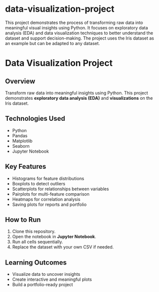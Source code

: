 # data-visualization-project
This project demonstrates the process of transforming raw data into meaningful visual insights using Python. It focuses on exploratory data analysis (EDA) and data visualization techniques to better understand the dataset and support decision-making. The project uses the Iris dataset as an example but can be adapted to any dataset.
# Data Visualization Project

## Overview

Transform raw data into meaningful insights using Python. This project demonstrates **exploratory data analysis (EDA)** and **visualizations** on the Iris dataset.

## Technologies Used

* Python
* Pandas
* Matplotlib
* Seaborn
* Jupyter Notebook

## Key Features

* Histograms for feature distributions
* Boxplots to detect outliers
* Scatterplots for relationships between variables
* Pairplots for multi-feature comparison
* Heatmaps for correlation analysis
* Saving plots for reports and portfolio

## How to Run

1. Clone this repository.
2. Open the notebook in **Jupyter Notebook**.
3. Run all cells sequentially.
4. Replace the dataset with your own CSV if needed.

## Learning Outcomes

* Visualize data to uncover insights
* Create interactive and meaningful plots
* Build a portfolio-ready project

